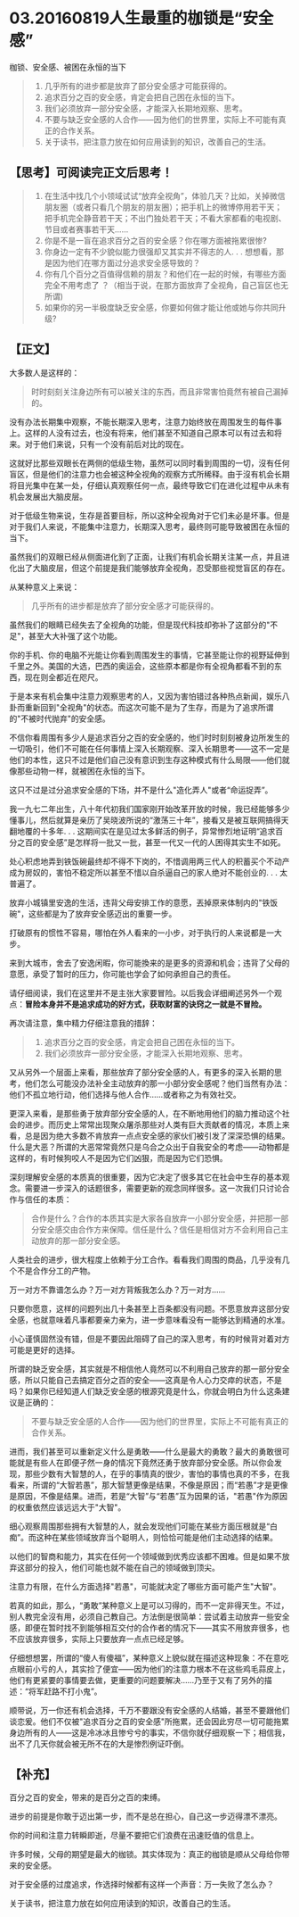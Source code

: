 # 03.20160819人生最重的枷锁是“安全感”

枷锁、安全感、被困在永恒的当下

> 1.  几乎所有的进步都是放弃了部分安全感才可能获得的。
> 2.  追求百分之百的安全感，肯定会把自己困在永恒的当下。
> 3.  我们必须放弃一部分安全感，才能深入长期地观察、思考。
> 4.  不要与缺乏安全感的人合作——因为他们的世界里，实际上不可能有真正的合作关系。
> 5.  关于读书，把注意力放在如何应用读到的知识，改善自己的生活。

## 【思考】可阅读完正文后思考！

> 1.  在生活中找几个小领域试试“放弃全视角”，体验几天？比如，关掉微信朋友圈（或者只看几个朋友的朋友圈）；把手机上的微博停用若干天；把手机完全静音若干天；不出门独处若干天；不看大家都看的电视剧、节目或者赛事若干天……
> 2.  你是不是一盲在追求百分之百的安全感？你在哪方面被拖累很惨?
> 3.  你身边一定有不少貌似能力很强却又其实并不得志的人. . . 想想看，那是因为他们在哪方面过分追求安全感导致的？
> 4.  你有几个百分之百值得信赖的朋友？和他们在一起的时候，有哪些方面完全不用考虑了 ？（相当于说，在那方面放弃了全视角，自己盲区也无所谓)
> 5.  如果你的另一半极度缺乏安全感，你要如何做才能让他或她与你共同升级?

## 【正文】

大多数人是这样的：

> 时时刻刻关注身边所有可以被关注的东西，而且非常害怕竟然有被自己漏掉的。

没有办法长期集中观察，不能长期深入思考，注意力始终放在周围发生的每件事上。这样的人没有过去，也没有将来，他们甚至不知道自己原本可以有过去和将来。对于他们来说，只有一个没有前后对比的现在。

这就好比那些双眼长在两侧的低级生物，虽然可以同时看到周围的一切，沒有任何盲区，但是他们的注意力也会被这种全视角的观察方式所稀释。由于沒有机会长期将目光集中在某一处，仔细认真观察任何一点，最终导致它们在进化过程中从未有机会发展出大脑皮层。

对于低级生物来说，生存是首要目标，所以这种全视角对于它们未必是坏事。但是对于我们人来说，不能集中注意力，长期深入思考，最终则可能导致被困在永恒的当下。

虽然我们的双眼已经从侧面进化到了正面，让我们有机会长期关注某一点，并且进化出了大脑皮层，但这个前提是我们能够放弃全视角，忍受那些视觉盲区的存在。

从某种意义上来说：

> 几乎所有的进步都是放弃了部分安全感才可能获得的。

虽然我们的眼睛已经失去了全视角的功能，但是现代科技却弥补了这部分的"不足"，甚至大大补强了这个功能。

你的手机、你的电脑不光能让你看到周围发生的事情，它甚至能让你的视野延伸到千里之外。美国的大选，巴西的奥运会，这些原本都是你有全视角都看不到的东西，现在则全都近在咫尺。

于是本来有机会集中注意力观察思考的人，又因为害怕错过各种热点新闻，娱乐八卦而重新回到"全视角"的状态。而这次可能不是为了生存，而是为了追求所谓的"不被时代抛弃"的安全感。

不信你看周围有多少人是追求百分之百的安全感的，他们时时刻刻被身边所发生的一切吸引，他们不可能在任何事情上深入长期观察、深入长期思考——这不一定是他们的本性，这只不过是他们自己没有意识到生存这种模式有什么局限——他们就像那些动物一样，就被困在永恒的当下。

这只不过是过分追求安全感的下场，并不是什么"造化弄人"或者“命运捉弄”。

我一九七二年出生，八十年代初我们国家刚开始改革开放的时候，我已经能够多少懂事儿，然后就算是亲历了吴晓波所说的“激荡三十年”，接看又是被互联网搞得天翻地覆的十多年. . . 这期间实在是见过太多鲜活的例子，异常惨烈地证明“追求百分之百的安全感”是怎样将一批又一批，甚至一代又一代的人困得其实生不如死。

处心积虑地弄到铁饭碗最终却不得不下岗的，不惜调用两三代人的积蓄买个不动产成为房奴的，害怕不稳定所以甚至不惜以自杀逼自己的家人绝对不能创业的. . . 太普遍了。

放弃小城镇里安逸的生活，违背父母安排工作的意愿，丟掉原来体制内的"铁饭碗"，这些都是为了放弃安全感迈出的重要一步。

打破原有的惯性不容易，哪怕在外人看来的一小步，对于执行的人来说都是一大步。

来到大城市，舍去了安逸闲暇，你可能換来的是更多的资源和机会；违背了父母的意愿，承受了暂时的压力，你可能也学会了如何承担自己的责任。

请仔细阅读，我们在这里并不是主张大家要冒险。以后我会详细阐述另外一个观点：**冒险本身并不是追求成功的好方式，获取财富的诀窍之一就是不冒险。**

再次请注意，集中精力仔细注意我的措辞：

> 1.  追求百分之百的安全感，肯定会把自己困在永恒的当下。
> 2.  我们必须放弃一部分安全感，才能深入长期地观察、思考。

又从另外一个层面上来看，那些放弃了部分安全感的人，有更多的深入长期的思考，他们怎么可能没办法补全主动放弃的那一小部分安全感呢？他们当然有办法：他们不孤立地行动，他们选择与他人合作……或者称之为有效社交。

更深入来看，是那些勇于放弃部分安全感的人，在不断地用他们的脑力推动这个社会的进步。而历史上常常出现聚众屠杀那些对人类有巨大贡献者的情况，本质上来看，总是因为绝大多数不肯放弃一点点安全感的家伙们被引发了深深恐惧的结果。什么是大恶？所谓的大恶常常竟然只是乌合之众出于自我安全的考虑——动物都是这样的，有时候狗咬人不是因为它们凶狠，而是因为它们恐惧。

深刻理解安全感的本质真的很重要，因为它决定了很多其它在社会中生存的基本观念。需要进一步深入的话题很多，需要更新的观念同样很多。这一次我们只讨论合作与信任的本质：

> 合作是什么？合作的本质其实是大家各自放弃一小部分安全感，并把那一部分安全感交由合作方来保障。信任是什么？信任是相信对方不会利用自己主动放弃的那一部分安全感。

人类社会的进步，很大程度上依赖于分工合作。看看我们周围的商品，几乎没有几个不是合作分工的产物。

万一对方不靠谱怎么办？万一对方背叛我怎么办？万一对方……

只要你愿意，这样的问题列出几十条甚至上百条都没有问题。不愿意放弃这部分安全感，也就意味着凡事都要亲力亲为，进一步意味看没有一能够达到精通的水准。

小心谨慎固然没有错，但是不要因此阻碍了自己的深入思考，有的时候背对着对方可能是更好的选择。

所谓的缺乏安全感，其实就是不相信他人竟然可以不利用自己放弃的那一部分安全感，所以只能自己去搞定百分之百的安全——这真是令人心力交瘁的状态，不是吗？如果你已经知道人们缺乏安全感的根源究竟是什么，你就会明白为什么这条建议是正确的：

> 不要与缺乏安全感的人合作——因为他们的世界里，实际上不可能有真正的合作关系。

进而，我们甚至可以重新定义什么是勇敢——什么是最大的勇敢？最大的勇敢很可能就是有些人在即便孑然一身的情况下竟然还勇于放弃部分安全感。所以你会发现，那些少数有大智慧的人，在乎的事情真的很少，害怕的事情也真的不多，在我看来，所谓的“大智若愚”，那大智慧更像是结果，不像是原因；而“若愚”才是更像是原因，不像是结果。进而，若是“大智”与“若愚”互为因果的话，"若愚"作为原因的权重依然应该远远大于"大智"。

细心观察周围那些拥有大智慧的人，就会发现他们可能在某些方面压根就是“白痴”。而这种在某些领域放弃当个聪明人，则恰恰可能是他们主动选择的结果。

以他们的智商和能力，其实在任何一个领域做到优秀应该都不困难。但是如果不放弃这部分的投入，他们可能也就不能在自己的领域做到顶尖。

注意力有限，在什么方面选择"若愚"，可能就决定了哪些方面可能产生"大智"。

若真的如此，那么，“勇敢”某种意义上是可以习得的，而不一定非得天生。不过，别人教完全沒有用，必须自己教自己。方法倒是很简单：尝试着主动放弃一些安全感，即便在暂时找不到能够相互交付的合作者的情况下——其实不用放弃很多，也不应该放弃很多，实际上只要放弃一点点已经足够。

仔细想想罢，所谓的“傻人有傻福”，某种意义上貌似就在描述这种现象：不在意吃点眼前小亏的人，其实捡了便宜——因为他们的注意力根本不在这些鸡毛蒜皮上，他们有更紧要的事情要去做，更重要的问题要解决……乃至于又有了另外的描述：“将军赶路不打小鬼”。

顺带说，万一你还有机会选择，千万不要跟没有安全感的人结婚，甚至不要跟他们谈恋爰。他们不仅被"追求百分之百的安全感"所拖累，还会因此穷尽一切可能拖累身边所有的人——这是冷冰冰且惨兮兮的事实，不信你就仔细观察一下；相信我，出不了几天你就会被无所不在的大是惨烈例证吓倒。

## 【补充】

百分之百的安全，带来的是百分之百的束缚。

进步的前提是你敢于迈出第一步，而不是总在担心，自己这一步迈得漂不漂亮。

你的时间和注意力转瞬即逝，尽量不要把它们浪费在迅速贬值的信息上。

许多时候，父母的期望是最大的枷锁。其实体现为：真正的枷锁是顺从父母给你带来的安全感。

对于安全感的过度追求，作选择时候都有这样一个声音：万一失败了怎么办？

关于读书，把注意力放在如何应用读到的知识，改善自己的生活。
